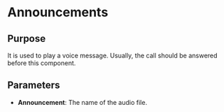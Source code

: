 # Announcements

## Purpose

It is used to play a voice message. Usually, the call should be answered before this component.

## Parameters

- **Announcement**: The name of the audio file.